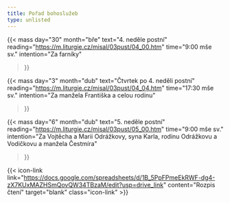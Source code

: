 ```yaml
---
title: Pořad bohoslužeb
type: unlisted
---
```


{{< mass
day="30" 
month="bře" 
text="4. neděle postní" 
reading="https://m.liturgie.cz/misal/03pust/04_00.htm"
time="9:00 mše sv." 
intention="Za farníky"
>}}

{{< mass 
day="3" 
month="dub" 
text="Čtvrtek po 4. neděli postní"
reading="https://m.liturgie.cz/misal/03pust/04_04.htm"
time="17:30 mše sv." 
intention="Za manžela Františka a celou rodinu" 
>}}

{{< mass
day="6" 
month="dub" 
text="5. neděle postní" 
reading="https://m.liturgie.cz/misal/03pust/05_00.htm"
time="9:00 mše sv." 
intention="Za Vojtěcha a Marii Odrážkovy, syna Karla, rodinu Odrážkovu a Vodičkovu a manžela Čestmíra"
>}}

{{< icon-link link="https://docs.google.com/spreadsheets/d/1B_5PpFPmeEkRWF-dg4-zX7KUxMAZHSmQovQW34TBzaM/edit?usp=drive_link" content="Rozpis čtení" target="blank" class="icon-link" >}}